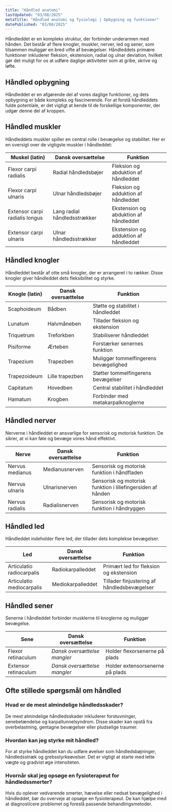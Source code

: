 ```yaml
---
title: "Håndled anatomi"
lastUpdated: "03/08/2025"
metaTitle: "Håndled anatomi og fysiologi | Opbygning og funktioner"
datePublished: "03/08/2025"
---
```


Håndleddet er en kompleks struktur, der forbinder underarmen med hånden. Det består af flere knogler, muskler, nerver, led og sener, som tilsammen muliggør en bred vifte af bevægelser. Håndleddets primære funktioner inkluderer fleksion, ekstension, radial og ulnar deviation, hvilket gør det muligt for os at udføre daglige aktiviteter som at gribe, skrive og løfte.

## Håndled opbygning

Håndleddet er en afgørende del af vores daglige funktioner, og dets opbygning er både kompleks og fascinerende. For at forstå håndleddets fulde potentiale, er det vigtigt at kende til de forskellige komponenter, der udgør denne del af kroppen.

## Håndled muskler

Håndleddets muskler spiller en central rolle i bevægelse og stabilitet. Her er en oversigt over de vigtigste muskler i håndleddet:

| Muskel (latin) | Dansk oversættelse | Funktion |
|----------------|---------------------|----------|
| Flexor carpi radialis | Radial håndledsbøjer | Fleksion og abduktion af håndleddet |
| Flexor carpi ulnaris | Ulnar håndledsbøjer | Fleksion og adduktion af håndleddet |
| Extensor carpi radialis longus | Lang radial håndledsstrækker | Ekstension og abduktion af håndleddet |
| Extensor carpi ulnaris | Ulnar håndledsstrækker | Ekstension og adduktion af håndleddet |

## Håndled knogler

Håndleddet består af otte små knogler, der er arrangeret i to rækker. Disse knogler giver håndleddet dets fleksibilitet og styrke.

| Knogle (latin) | Dansk oversættelse | Funktion |
|----------------|---------------------|----------|
| Scaphoideum | Bådben | Støtte og stabilitet i håndleddet |
| Lunatum | Halvmåneben | Tillader fleksion og ekstension |
| Triquetrum | Treforkben | Stabiliserer håndleddet |
| Pisiforme | Ærteben | Forstærker senernes funktion |
| Trapezium | Trapezben | Muliggør tommelfingerens bevægelighed |
| Trapezoideum | Lille trapezben | Støtter tommelfingerens bevægelser |
| Capitatum | Hovedben | Central stabilitet i håndleddet |
| Hamatum | Krogben | Forbinder med metakarpalknoglerne |

## Håndled nerver

Nerverne i håndleddet er ansvarlige for sensorisk og motorisk funktion. De sikrer, at vi kan føle og bevæge vores hånd effektivt.

| Nerve | Dansk oversættelse | Funktion |
|-------|---------------------|----------|
| Nervus medianus | Medianusnerven | Sensorisk og motorisk funktion i håndfladen |
| Nervus ulnaris | Ulnarisnerven | Sensorisk og motorisk funktion i lillefingersiden af hånden |
| Nervus radialis | Radialisnerven | Sensorisk og motorisk funktion i håndryggen |

## Håndled led

Håndleddet indeholder flere led, der tillader dets komplekse bevægelser.

| Led | Dansk oversættelse | Funktion |
|-----|---------------------|----------|
| Articulatio radiocarpalis | Radiokarpalleddet | Primært led for fleksion og ekstension |
| Articulatio mediocarpalis | Mediokarpalleddet | Tillader finjustering af håndledsbevægelser |

## Håndled sener

Senerne i håndleddet forbinder musklerne til knoglerne og muliggør bevægelse.

| Sene | Dansk oversættelse | Funktion |
|------|---------------------|----------|
| Flexor retinaculum | _Dansk oversættelse mangler_ | Holder flexorsenerne på plads |
| Extensor retinaculum | _Dansk oversættelse mangler_ | Holder extensorsenerne på plads |

## Ofte stillede spørgsmål om håndled

### Hvad er de mest almindelige håndledsskader?

De mest almindelige håndledsskader inkluderer forstuvninger, senebetændelse og karpaltunnelsyndrom. Disse skader kan opstå fra overbelastning, gentagne bevægelser eller pludselige traumer.

### Hvordan kan jeg styrke mit håndled?

For at styrke håndleddet kan du udføre øvelser som håndledsbøjninger, håndledsstræk og grebsstyrkeøvelser. Det er vigtigt at starte med lette vægte og gradvist øge intensiteten.

### Hvornår skal jeg opsøge en fysioterapeut for håndledssmerter?

Hvis du oplever vedvarende smerter, hævelse eller nedsat bevægelighed i håndleddet, bør du overveje at opsøge en fysioterapeut. De kan hjælpe med at diagnosticere problemet og foreslå passende behandlingsmetoder.